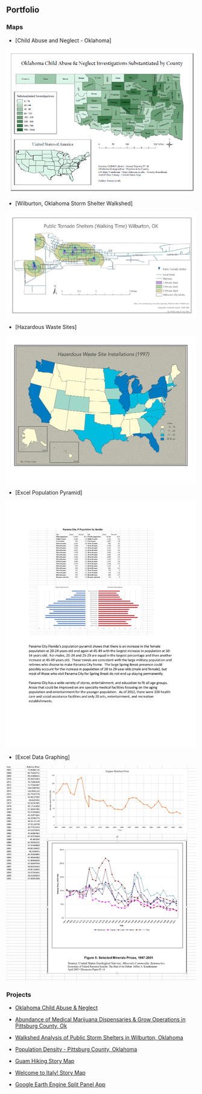## Portfolio

### Maps
- [Child Abuse and Neglect - Oklahoma]
<img src="images/OK Child Abuse Image.PNG"/>

- [Wilburton, Oklahoma Storm Shelter Walkshed]
<img src="images/StormShelterImage.PNG"/>

- [Hazardous Waste Sites]
<img src="images/Hazardous Waste Sites  - Cloropleth Map-1.png"/>

- [Excel Population Pyramid]
<img src="images/Panama City Florida Population Pyramid-1.png"/>

- [Excel Data Graphing]
<img src="images/Excel Data Graphing.png"/>


### Projects

- [Oklahoma Child Abuse & Neglect](https://github.com/trinitylively/TrinityLively/blob/2ad2ddacca3dd42942031c2fea2b4d52735a55a3/pdf/GIS%20Final%20Project-combined.pdf)

- [Abundance of Medical Marijuana Dispensaries & Grow Operations in Pittsburg County, Ok ](https://github.com/trinitylively/TrinityLively/blob/62f45154a3553bc4e42c7e13ff9bf5ee3772393c/pdf/Abundance%20of%20Medical%20Marijuana%20Dispensaries%20and%20Grows%20in%20Pittsburg%20County%5EJ%20Ok.pdf)

- [Walkshed Analysis of Public Storm Shelters in Wilburton, Oklahoma](https://github.com/trinitylively/TrinityLively/blob/dfea8c598f3f9d3316fa687e0e976082b03b96e1/pdf/StormShelter%20Report.pdf)

- [Population Density - Pittsburg County, Oklahoma](https://arcg.is/1f1mq)

- [Guam Hiking Story Map](https://arcg.is/1CSTSu)

- [Welcome to Italy! Story Map](https://arcg.is/1PCSKm)

- [Google Earth Engine Split Panel App](https://trinitylively.users.earthengine.app/view/split-panel-app)



